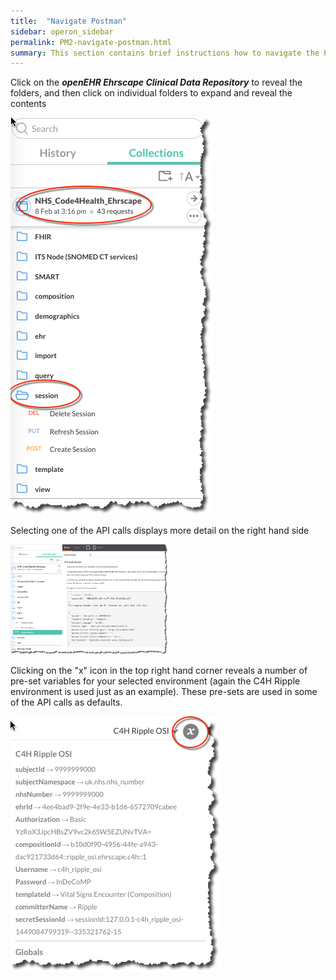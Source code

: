 ```yaml
---
title:  "Navigate Postman"
sidebar: operon_sidebar
permalink: PM2-navigate-postman.html
summary: This section contains brief instructions how to navigate the Postman tool
---
```


Click on the ***openEHR Ehrscape Clinical Data Repository*** to reveal the folders, and then click on individual folders to expand and reveal the contents

<img src="/images/NavigatePostman.jpg" alt="Navigate Postman">

Selecting one of the API calls displays more detail on the right hand side

<img src="/images/APICallDetail.jpg" alt="Select Call" width="50%" height="50%">

Clicking on the "x" icon in the top right hand corner reveals a number of pre-set variables for your selected environment (again the C4H Ripple environment is used just as an example). These pre-sets are used in some of the API calls as defaults.

<img src="/images/Presets.jpg" alt="Presets">
